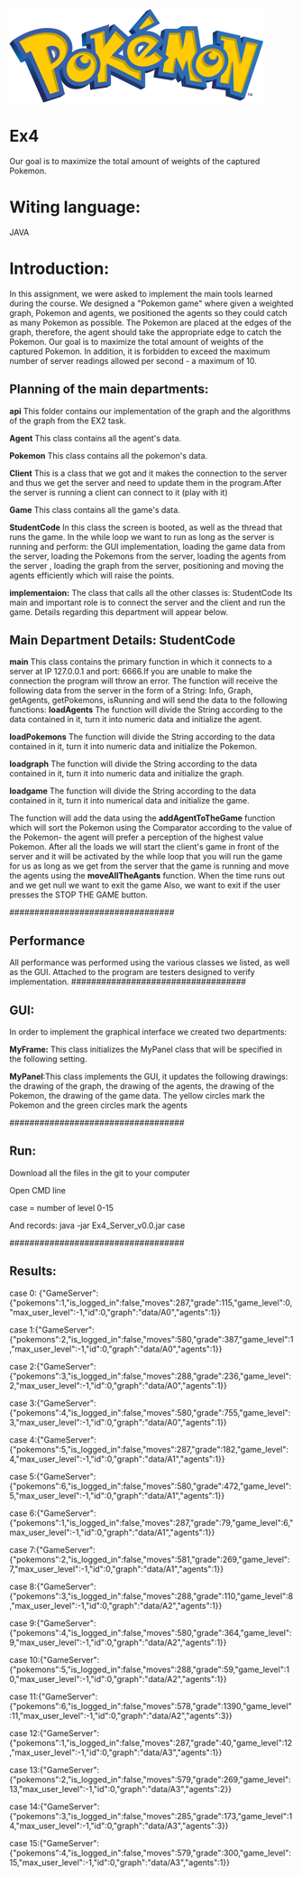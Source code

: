 ![Test Image 1](https://github.com/liornagar799/Ex4/blob/main/src/image.png)
# Ex4
Our goal is to maximize the total amount of weights of the captured Pokemon.
# Witing language:
JAVA
# Introduction:
In this assignment, we were asked to implement the main tools learned during the course.
We designed a "Pokemon game" where given a weighted graph, Pokemon and agents, we positioned the agents so they could catch as many Pokemon as possible. The Pokemon are placed at the edges of the graph, therefore, the agent should take the appropriate edge to catch the Pokemon. Our goal is to maximize the total amount of weights of the captured Pokemon. In addition, it is forbidden to exceed the maximum number of server readings allowed per second - a maximum of 10.

## Planning of the main departments:

**api** This folder contains our implementation of the graph and the algorithms of the graph from the EX2 task.

**Agent** This class contains all the agent's data.

**Pokemon** This class contains all the pokemon's data.

**Client** This is a class that we got and it makes the connection to the server and thus we get the server and need to update them in the program.After the server is running a client can connect to it (play with it)

**Game** This class contains all the game's data.

**StudentCode**
In this class the screen is booted, as well as the thread that runs the game. In the while loop we want to run as long as the server is running and perform: the GUI implementation, loading the game data from the server, loading the Pokemons from the server, loading the agents from the server , loading the graph from the server, positioning and moving the agents efficiently which will raise the points.

**implementaion:**
The class that calls all the other classes is: StudentCode Its main and important role is to connect the server and the client and run the game. Details regarding this department will appear below.

## Main Department Details: StudentCode
**main** This class contains the primary function in which it connects to a server at IP 127.0.0.1 and port: 6666.If you are unable to make the connection the program will throw an error.
The function will receive the following data from the server in the form of a String: Info, Graph, getAgents, getPokemons, isRunning and will send the data to the following functions:
**loadAgents** The function will divide the String according to the data contained in it, turn it into numeric data and initialize the agent.

**loadPokemons** The function will divide the String according to the data contained in it, turn it into numeric data and initialize the Pokemon.

**loadgraph** The function will divide the String according to the data contained in it, turn it into numeric data and initialize the graph.

**loadgame** The function will divide the String according to the data contained in it, turn it into numerical data and initialize the game.

The function will add the data using the **addAgentToTheGame** function which will sort the Pokemon using the Comparator according to the value of the Pokemon- the agent will prefer a perception of the highest value Pokemon.
After all the loads we will start the client's game in front of the server and it will be activated by the while loop that you will run the game for us as long as we get from the server that the game is running and move the agents using the **moveAllTheAgants** function.
When the time runs out and we get null we want to exit the game Also, we want to exit if the user presses the STOP THE GAME button.

 

 #################################
## Performance
All performance was performed using the various classes we listed, as well as the GUI.
Attached to the program are testers designed to verify implementation.
 ###################################
##  GUI:
In order to implement the graphical interface we created two departments:
 
**MyFrame:** This class initializes the MyPanel class that will be specified in the following setting.
 
**MyPanel**:This class implements the GUI, it updates the following drawings: the drawing of the graph, the drawing of the agents, the drawing of the Pokemon, the drawing of the game data. The yellow circles mark the Pokemon and the green circles mark the agents

 ###################################
##  Run:

Download all the files in the git to your computer
 
Open CMD line 

case = number of level 0-15
 
And records:
java -jar Ex4_Server_v0.0.jar case 
 

 ###################################
##  Results:
case 0: {"GameServer":{"pokemons":1,"is_logged_in":false,"moves":287,"grade":115,"game_level":0,"max_user_level":-1,"id":0,"graph":"data/A0","agents":1}}

case 1:{"GameServer":{"pokemons":2,"is_logged_in":false,"moves":580,"grade":387,"game_level":1,"max_user_level":-1,"id":0,"graph":"data/A0","agents":1}}

case 2:{"GameServer":{"pokemons":3,"is_logged_in":false,"moves":288,"grade":236,"game_level":2,"max_user_level":-1,"id":0,"graph":"data/A0","agents":1}}

case 3:{"GameServer":{"pokemons":4,"is_logged_in":false,"moves":580,"grade":755,"game_level":3,"max_user_level":-1,"id":0,"graph":"data/A0","agents":1}}

case 4:{"GameServer":{"pokemons":5,"is_logged_in":false,"moves":287,"grade":182,"game_level":4,"max_user_level":-1,"id":0,"graph":"data/A1","agents":1}}

case 5:{"GameServer":{"pokemons":6,"is_logged_in":false,"moves":580,"grade":472,"game_level":5,"max_user_level":-1,"id":0,"graph":"data/A1","agents":1}}

case 6:{"GameServer":{"pokemons":1,"is_logged_in":false,"moves":287,"grade":79,"game_level":6,"max_user_level":-1,"id":0,"graph":"data/A1","agents":1}}

case 7:{"GameServer":{"pokemons":2,"is_logged_in":false,"moves":581,"grade":269,"game_level":7,"max_user_level":-1,"id":0,"graph":"data/A1","agents":1}}

case 8:{"GameServer":{"pokemons":3,"is_logged_in":false,"moves":288,"grade":110,"game_level":8,"max_user_level":-1,"id":0,"graph":"data/A2","agents":1}}

case 9:{"GameServer":{"pokemons":4,"is_logged_in":false,"moves":580,"grade":364,"game_level":9,"max_user_level":-1,"id":0,"graph":"data/A2","agents":1}}

case 10:{"GameServer":{"pokemons":5,"is_logged_in":false,"moves":288,"grade":59,"game_level":10,"max_user_level":-1,"id":0,"graph":"data/A2","agents":1}}

case 11:{"GameServer":{"pokemons":6,"is_logged_in":false,"moves":578,"grade":1390,"game_level":11,"max_user_level":-1,"id":0,"graph":"data/A2","agents":3}}

case 12:{"GameServer":{"pokemons":1,"is_logged_in":false,"moves":287,"grade":40,"game_level":12,"max_user_level":-1,"id":0,"graph":"data/A3","agents":1}}

case 13:{"GameServer":{"pokemons":2,"is_logged_in":false,"moves":579,"grade":269,"game_level":13,"max_user_level":-1,"id":0,"graph":"data/A3","agents":2}}

case 14:{"GameServer":{"pokemons":3,"is_logged_in":false,"moves":285,"grade":173,"game_level":14,"max_user_level":-1,"id":0,"graph":"data/A3","agents":3}}

case 15:{"GameServer":{"pokemons":4,"is_logged_in":false,"moves":579,"grade":300,"game_level":15,"max_user_level":-1,"id":0,"graph":"data/A3","agents":1}}

